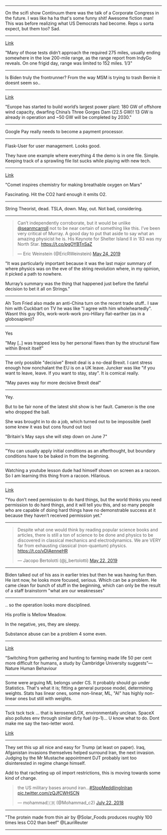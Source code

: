
---

On the scifi show Continuum there was the talk of a Corporate Congress
in the future. I was like ha ha that's some funny shit! Awesome
fiction man! This was before realizing what US Democrats had
become. Reps u sorta expect, but them too? Sad.

---

[Link](https://twitter.com/SolarInMASS/status/1132043193426632705)

"Many of those tests didn’t approach the required 275 miles, usually ending somewhere in the low 200-mile range, as the range report from IndyGo reveals. On one frigid day, range was limited to 152 miles. 1/3"

---

Is Biden truly the frontrunner? From the way MSM is trying to trash Bernie it doesnt seem so..

---

[Link](https://twitter.com/Sustainable2050/status/1131990281572835328)

"Europe has started to build world’s largest power plant: 180 GW of offshore wind capacity, dwarfing China’s Three Gorges Dam (22.5 GW)! 
13 GW is already in operation and ~50 GW will be completed by 2030."

---

Google Pay really needs to become a payment processor.

---

Flask-User for user management. Looks good. 

They have one example where everything 4 the demo is in one file. Simple. Keeping track of a sprawling file list sucks while playing with new tech.

---

[Link](https://twitter.com/ChemistryNews/status/1132034049260658688)

"Comet inspires chemistry for making breathable oxygen on Mars"

Fascinating. Hit the CO2 hard enough it emits O2.

---

String Theorist, dead. TSLA, down. May, out. Not bad, considering.

---

<blockquote class="twitter-tweet" data-lang="en"><p lang="en" dir="ltr">Can’t independently corroborate, but it would be unlike <a href="https://twitter.com/seanmcarroll?ref_src=twsrc%5Etfw">@seanmcarroll</a> not to be near certain of something like this. I’ve been very critical of Murray. A good day to put that aside to say what an amazing physicist he is. His Keynote for Shelter Island II in ‘83 was my North Star. <a href="https://t.co/pgOYBTnSaZ">https://t.co/pgOYBTnSaZ</a></p>&mdash; Eric Weinstein (@EricRWeinstein) <a href="https://twitter.com/EricRWeinstein/status/1131967215941562369?ref_src=twsrc%5Etfw">May 24, 2019</a></blockquote>
<script async src="https://platform.twitter.com/widgets.js" charset="utf-8"></script>

"It was particularly important because it was the last major summary of where physics was on the eve of the string revolution where, in my opinion, it picked a path to nowhere.

Murray’s summary was the thing that happened just before the fateful decision to bet it all on Strings."

---

Ah Tom Fried also made an anti-China turn on the recent trade
stuff.. I saw him with Cuckbart on TV he was like "I agree with him
wholeheartedly". Wasnt this guy 90s, work-work-work pro-Hillary
flat-earther (as in a globosapien)?

---

Yes

"May [..] was trapped less by her personal flaws than by the structural flaw within Brexit itself"

---

The only possible "decisive" Brexit deal is a no-deal Brexit. I cant stress enough how nonchalant the EU is on a UK leave. Juncker was like "if you want to leave, leave. If you want to stay, stay". It is comical really.

"May paves way for more decisive Brexit deal"

---

Yey. 

But to be fair none of the latest shit show is her fault. Cameron is the one who dropped the ball. 

She was brought in to do a job, which turned out to be impossible (well some knew it was but cons found out too)

"Britain's May says she will step down on June 7"

---


"You can usually apply initial conditions as an afterthought, but boundary conditions have to be baked in from the beginning.

---

Watching a youtube lesson dude had himself shown on screen as a racoon. So I am learning this thing from a racoon. Hilarious.

---

[Link](https://twitter.com/patio11/status/1130845608078483458)

"You don’t need permission to do hard things, but the world thinks you need permission to do hard things, and it will tell you this, and so many people who are capable of doing hard things have no demonstrable success at it because they haven’t received permission yet."

---

<blockquote class="twitter-tweet" data-lang="en"><p lang="en" dir="ltr">Despite what one would think by reading popular science books and articles, there is still a ton of science to be done and physics to be discovered in classical mechanics and electrodynamics. We are VERY far from exhausting classical (non-quantum) physics. <a href="https://t.co/vDIAenneHR">https://t.co/vDIAenneHR</a></p>&mdash; Jacopo Bertolotti (@j_bertolotti) <a href="https://twitter.com/j_bertolotti/status/1131081026095206400?ref_src=twsrc%5Etfw">May 22, 2019</a></blockquote>
<script async src="https://platform.twitter.com/widgets.js" charset="utf-8"></script>

---

Biden talked out of his ass in earlier tries but then he was having fun then. He isnt now, he looks more focused, serious. Which can be a problem. He came clean for bunch of stuff in the beginning, which can only be the result of a staff brainstorm "what are our weaknesses"

---

.. so the operation looks more disciplined. 

His profile is Mellow Meadow. 

In the negative, yes, they are sleepy. 

Substance abuse can be a problem 4 some even.

---

[Link](https://twitter.com/BrianRoemmele/status/1130666014327230464)

“Switching from gathering and hunting to farming made life 50 per cent more difficult for humans, a study by Cambridge University suggests”—Nature Human Behaviour

---

Some were arguing ML belongs under CS. It probably should go under Statistics. That's what it is; fitting a general purpose model, determining weights. Stats has linear ones, some non-linear, ML, "AI" has highly non-linear ones but still with weights.

---

Tsck tsck tsck ... that is kerosene/LOX, environmentally unclean. SpaceX also pollutes env through similar dirty fuel (rp-1)... U know what to do. Dont make me say the two-letter word.

[Link](https://twitter.com/Virgin_Orbit/status/1113135791050457103)

---

They set this up all nice and easy for Trump (at least on paper). Iraq, Afganistan invasions themselves helped surround Iran, the next invasion. Judging by the Mr Mustache appointment DJT probably isnt too disinterested in regime change himself.

Add to that racheting up oil import restrictions, this is moving towards some kind of change.

<blockquote class="twitter-tweet" data-lang="en"><p lang="en" dir="ltr">the US military bases around iran...<a href="https://twitter.com/hashtag/StopMeddlingInIran?src=hash&amp;ref_src=twsrc%5Etfw">#StopMeddlingInIran</a> <a href="https://t.co/zQJfCWHSCN">pic.twitter.com/zQJfCWHSCN</a></p>&mdash; mohammad🇮🇷 (@Mohammad_c2) <a href="https://twitter.com/Mohammad_c2/status/1021105226672111616?ref_src=twsrc%5Etfw">July 22, 2018</a></blockquote>
<script async src="https://platform.twitter.com/widgets.js" charset="utf-8"></script>

---

"The protein made from thin air by @Solar_Foods produces roughly 100 times less CO2 than beef" @LauriReuter

---














